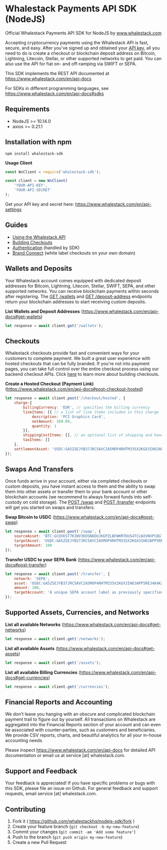 # Whalestack Payments API SDK (NodeJS)

Official Whalestack Payments API SDK for NodeJS by www.whalestack.com

Accepting cryptocurrency payments using the Whalestack API is fast, secure, and easy. After you've signed up and obtained your [API key](https://www.whalestack.com/en/api-settings), all you need to do is create a checkout or blockchain deposit address on Bitcoin, Lightning, Litecoin, Stellar, or other supported networks to get paid. You can also use the API for fiat on- and off-ramping via SWIFT or SEPA.

This SDK implements the REST API documented at https://www.whalestack.com/en/api-docs

For SDKs in different programming languages, see https://www.whalestack.com/en/api-docs#sdks

Requirements
------------
* NodeJS >= 10.14.0
* axios >= 0.21.1

Installation with npm
---------------------
`npm install whalestack-sdk`

**Usage Client**
```javascript
const WsClient = require('whalestack-sdk');

const client = new WsClient(
    'YOUR-API-KEY',
    'YOUR-API-SECRET'
);
```
Get your API key and secret here: https://www.whalestack.com/en/api-settings

Guides
------

* [Using the Whalestack API](https://www.whalestack.com/en/api-docs#getting-started)
* [Building Checkouts](https://www.whalestack.com/en/api-docs#building-checkouts)
* [Authentication](https://www.whalestack.com/en/api-docs#authentication) (handled by SDK)
* [Brand Connect](https://www.whalestack.com/en/api-docs#brand-connect) (white label checkouts on your own domain)

## Wallets and Deposits

Your Whalestack account comes equipped with dedicated deposit addresses for Bitcoin, Lightning, Litecoin, Stellar, SWIFT, SEPA, and other supported networks. You can receive blockchain payments within seconds after registering. The [GET /wallets](https://www.whalestack.com/en/api-docs#get-wallets) and [GET /deposit-address](https://www.whalestack.com/en/api-docs#deposit-address) endpoints return your blockchain addresses to start receiving custom deposits.

**List Wallets and Deposit Addresses** (https://www.whalestack.com/en/api-docs#get-wallets)
```javascript
let response = await client.get('/wallets');
```

## Checkouts

Whalestack checkouts provide fast and convenient ways for your customers to complete payment. We built a great user experience with hosted checkouts that can be fully branded. If you're not into payment pages, you can take full control over the entire checkout process using our backend checkout APIs. Click [here](https://www.whalestack.com/en/api-docs#building-checkouts) to learn more about building checkouts.

**Create a Hosted Checkout (Payment Link)** (https://www.whalestack.com/en/api-docs#post-checkout-hosted)
```javascript
let response = await client.post('/checkout/hosted', {
    charge:{
        billingCurrency: 'EUR', // specifies the billing currency
        lineItems: [{ // a list of line items included in this charge
            description: 'PCI Graphics Card',
            netAmount: 169.99,
            quantity: 1
        }],
        shippingCostItems: [], // an optional list of shipping and handling costs
        taxItems: []
    },
    settlementAsset: 'USDC:GA5ZSEJYB37JRC5AVCIA5MOP4RHTM335X2KGX3IHOJAPP5RE34K4KZVN' // your settlement asset as given by GET /assets (or ORIGIN to omit conversion)
});
```

## Swaps And Transfers

Once funds arrive in your account, either via completed checkouts or custom deposits, you have instant access to them and the ability to swap them into other assets or transfer them to your bank account or other blockchain accounts (we recommend to always forward funds into self-custody on cold storage). The [POST /swap](https://www.whalestack.com/en/api-docs#post-swap) and [POST /transfer](https://www.whalestack.com/en/api-docs#post-transfer) endpoints will get you started on swaps and transfers.

**Swap Bitcoin to USDC** (https://www.whalestack.com/en/api-docs#post-swap)
```javascript
let response = await client.post('/swap', {
    sourceAsset: 'BTC:GCQVEST7KIWV3KOSNDDUJKEPZLBFWKM7DUS4TCLW2VNVPCBGTDRVTEIT',
    targetAsset: 'USDC:GA5ZSEJYB37JRC5AVCIA5MOP4RHTM335X2KGX3IHOJAPP5RE34K4KZVN',
    targetAmount: 100
});
```

**Transfer USDC to your SEPA Bank** (https://www.whalestack.com/en/api-docs#post-transfer)
```javascript
let response = await client.post('/transfer', {
    network: 'SEPA',
    asset: 'USDC:GA5ZSEJYB37JRC5AVCIA5MOP4RHTM335X2KGX3IHOJAPP5RE34K4KZVN',
    amount: 100,
    targetAccount: 'A unique SEPA account label as previously specified in POST /target-account'
});
```

## Supported Assets, Currencies, and Networks

**List all available Networks** (https://www.whalestack.com/en/api-docs#get-networks)
```javascript
let response = await client.get('/networks');
```

**List all available Assets** (https://www.whalestack.com/en/api-docs#get-assets)
```javascript
let response = await client.get('/assets');
```

**List all available Billing Currencies** (https://www.whalestack.com/en/api-docs#get-currencies)
```javascript
let response = await client.get('/currencies');
```

## Financial Reports and Accounting

We don't leave you hanging with an obscure and complicated blockchain payment trail to figure out by yourself. All transactions on Whalestack are aggregated into the Financial Reports section of your account and can even be associated with counter-parties, such as customers and beneficiaries. We provide CSV reports, charts, and beautiful analytics for all your in-house accounting needs.

Please inspect https://www.whalestack.com/en/api-docs for detailed API documentation or email us at service [at] whalestack.com.

Support and Feedback
--------------------
Your feedback is appreciated! If you have specific problems or bugs with this SDK, please file an issue on Github. For general feedback and support requests, email service [at] whalestack.com.

Contributing
------------

1. Fork it ( https://github.com/whalestackhq/nodejs-sdk/fork )
2. Create your feature branch (`git checkout -b my-new-feature`)
3. Commit your changes (`git commit -am 'Add some feature'`)
4. Push to the branch (`git push origin my-new-feature`)
5. Create a new Pull Request

